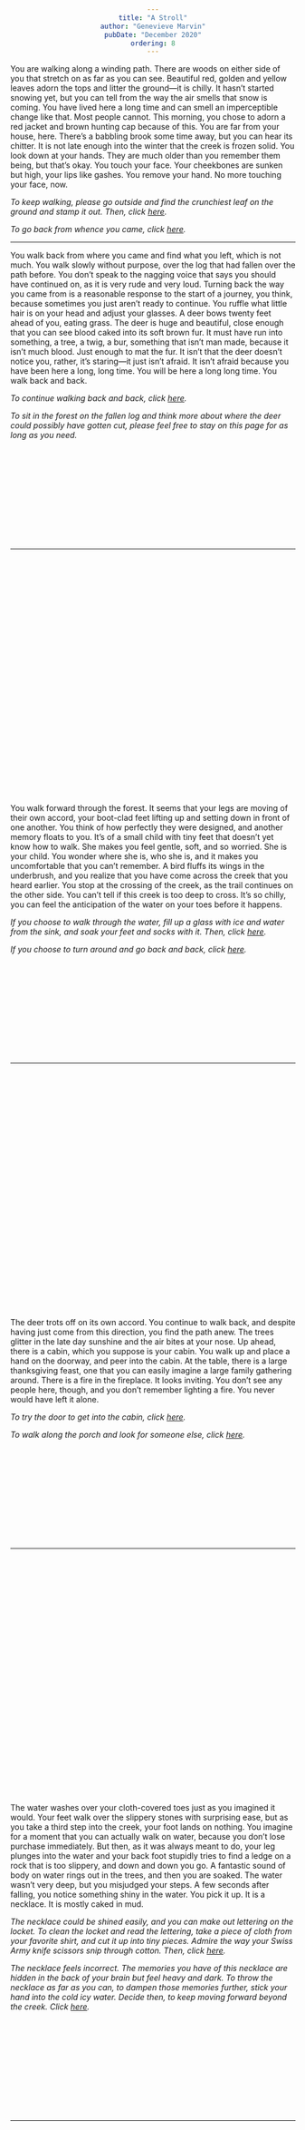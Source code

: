 ```yaml
---
title: "A Stroll"
author: "Genevieve Marvin"
pubDate: "December 2020"
ordering: 8
---
```


<style>
    hr:not(:first-of-type):not(:last-of-type) {
        margin-top: 12rem;
        margin-bottom: 28rem;
    }
h1, h3, h4 {color: rgb(115, 0, 96);}
div {text-align: center;}
</style>

<a name="0"></a>
You are walking along a winding path. There are woods on either side of you that stretch on as far as you can see. Beautiful red, golden and yellow leaves adorn the tops and litter the ground—it is chilly. It hasn’t started snowing yet, but you can tell from the way the air smells that snow is coming. You have lived here a long time and can smell an imperceptible change like that. Most people cannot. This morning, you chose to adorn a red jacket and brown hunting cap because of this. You are far from your house, here. There’s a babbling brook some time away, but you can hear its chitter. It is not late enough into the winter that the creek is frozen solid. You look down at your hands. They are much older than you remember them being, but that’s okay. You touch your face. Your cheekbones are sunken but high, your lips like gashes. You remove your hand. No more touching your face, now.

_To keep walking, please go outside and find the crunchiest leaf on the ground and stamp it out. Then, click [here](#2)._

_To go back from whence you came, click [here](#1)._


---


<a name="1"></a>
You walk back from where you came and find what you left, which is not much. You walk slowly without purpose, over the log that had fallen over the path before. You don’t speak to the nagging voice that says you should have continued on, as it is very rude and very loud. Turning back the way you came from is a reasonable response to the start of a journey, you think, because sometimes you just aren’t ready to continue. You ruffle what little hair is on your head and adjust your glasses. A deer bows twenty feet ahead of you, eating grass. The deer is huge and beautiful, close enough that you can see blood caked into its soft brown fur. It must have run into something, a tree, a twig, a bur, something that isn’t man made, because it isn’t much blood. Just enough to mat the fur. It isn’t that the deer doesn’t notice you, rather, it’s staring—it just isn’t afraid. It isn’t afraid because you have been here a long, long time. You will be here a long long time. You walk back and back.

_To continue walking back and back, click [here](#3)._

_To sit in the forest on the fallen log and think more about where the deer could possibly have gotten cut, please feel free to stay on this page for as long as you need._


---


<a name="2"></a>
You walk forward through the forest. It seems that your legs are moving of their own accord, your boot-clad feet lifting up and setting down in front of one another. You think of how perfectly they were designed, and another memory floats to you. It’s of a small child with tiny feet that doesn’t yet know how to walk. She makes you feel gentle, soft, and so worried. She is your child. You wonder where she is, who she is, and it makes you uncomfortable that you can’t remember. A bird fluffs its wings in the underbrush, and you realize that you have come across the creek that you heard earlier. You stop at the crossing of the creek, as the trail continues on the other side. You can’t tell if this creek is too deep to cross. It’s so chilly, you can feel the anticipation of the water on your toes before it happens.

_If you choose to walk through the water, fill up a glass with ice and water from the sink, and soak your feet and socks with it. Then, click [here](#4)._

_If you choose to turn around and go back and back, click [here](#1)._


---


<a name="3"></a>
The deer trots off on its own accord. You continue to walk back, and despite having just come from this direction, you find the path anew. The trees glitter in the late day sunshine and the air bites at your nose. Up ahead, there is a cabin, which you suppose is your cabin. You walk up and place a hand on the doorway, and peer into the cabin. At the table, there is a large thanksgiving feast, one that you can easily imagine a large family gathering around. There is a fire in the fireplace. It looks inviting. You don’t see any people here, though, and you don’t remember lighting a fire. You never would have left it alone.

_To try the door to get into the cabin,
click [here](#5)._

_To walk along the porch and look for someone else, click [here](#6)._


---


<a name="4"></a>
The water washes over your cloth-covered toes just as you imagined it would. Your feet walk over the slippery stones with surprising ease, but as you take a third step into the creek, your foot lands on nothing. You imagine for a moment that you can actually walk on water, because you don’t lose purchase immediately. But then, as it was always meant to do, your leg plunges into the water and your back foot stupidly tries to find a ledge on a rock that is too slippery, and down and down you go. A fantastic sound of body on water rings out in the trees, and then you are soaked. The water wasn’t very deep, but you misjudged your steps. A few seconds after falling, you notice something shiny in the water. You pick it up. It is a necklace. It is mostly caked in mud.

_The necklace could be shined easily, and you can make out lettering on the locket. To clean the locket and read the lettering, take a piece of cloth from your favorite shirt, and cut it up into tiny pieces. Admire the way your Swiss Army knife scissors snip through cotton. Then, click [here](#7)._

_The necklace feels incorrect. The memories you have of this necklace are hidden in the back of your brain but feel heavy and dark. To throw the necklace as far as you can, to dampen those memories further, stick your hand into the cold icy water. Decide then, to keep moving forward beyond the creek. Click [here](#8)._


---


<a name="5"></a>
Your hand reaches the door handle and as you are about to turn it, you are flooded with a great sense of belonging. You remember meals at this table. You can imagine what it was like, once, to have an established seat at this table filled with family. A wife that cooked the most gorgeous meals. It was a bit antiquated, but you decided a long time ago together that that would be what it was. As long as you did the dishes and promised to never try and bake bread again, it would be okay. You remember the feel of her lips on your temple, but you can’t remember her name. You search your memory for it, but not for long. You wonder about where she is, where the dog who curled up by the fireplace is, a hound dog. A young child as well, in a highchair, you think your daughter. She’s only two. Her name comes easily to you, as easily as her auburn hair and bright smart eyes. You think maybe they’re in there. Something makes the handle hard to turn and you peer into the house. You are met with your reflection.

_To study your reflection, know that it is not the reflection you remember having. The man staring back at you is an old man, with graying whisps of hair and skin stretched taught over a scalp filled with liver spots. Please question where the time went and hum your favorite tune. You do not have to turn to a page to accomplish this. Decide to walk on past the house, since all hope of entering is now futile. Click [here](#9)._

_To try the handle again, start this page over.
Your hand will reach out down to the door handle, and as you are about to turn it, you will be flooded with a great sense of belonging. You will never turn the handle. Feel free to read this page for as long as it takes to accept. Stay stuck in this memory forever, please, choose not to turn the page._


---


<a name="6"></a>
The porch is empty. Trees rustle from the wind. It feels, in this moment, that the whole world, or at least all that you know of the world, is empty. You have the sudden urge to scream out to make yourself known.

_To scream out and startle no one, here’s a thought puzzle from George Berkeley’s A Treatise Concerning the Principle of Human Knowledge: “If a tree falls in a forest and no one is around to hear it, does it make a sound?” Wonder about why you are alone in the woods on the porch of a cabin. Wonder why no animal comes here. Walk away from this place now and ponder the thought puzzle. Find a book and write down your thoughts and put them into an envelope and send it somewhere. If someone screamed in the forest, supposing that someone was alive, would any other living soul care to wonder why they were screaming? Click [here](#9)._


---


<a name="7"></a>
Annabelle is carved in a looping script along the locket. Your heart hurts for Annabelle, suddenly, and you remember that she’s your daughter. When did you have the time to have a daughter? The memories of her auburn hair in the sunshine float into your heart and flit away again, making you warm. You are standing in icy water, though, and when you think about your counterpart who birthed Annabelle, you come up blank. This tears at your stomach and makes fat tears roll down your cheeks and hit your lips with salty bitterness. The warmth that you felt for Annabelle darkens as you stare into the water.

_The warmth in your stomach darkens considerably. You have trouble remembering the good times you had with Annabelle. Suddenly there is the tangled hair and scraped knees and tears and screaming. So much screaming. It seems unlikely that a child could scream that much, that her throat might become barren after emitting such noise. Again, as you try to remember the counterpart that birthed her, you come up blank. You are left with the uncomfortable feeling that there was never a woman who Annabelle called mother. Or, at least, that that woman left when she was very young. Please take this information gently, or else find a book that holds all of your childhood memories and hope and tear up the pieces violently. I’m sorry it’s like this. I’m so sorry. Click [here](#9)._


---


<a name="8"></a>
Just beyond the creek, there is more forest. There’s nothing remarkable about this part of the forest. The leaves fall here just as they do everywhere else. Your boot catches on the root of a tree. You fall, and as you brace yourself, your hand grazes the branch and gashes open the palm. You expect blood to flow out.

_To tend to your hand, first find a good book and open it up and read it. Perhaps Octavia Butler, or Vonnegut. Cover to cover. Forget about this story. The next place where I can send you won’t bring you any joy or happiness. I have this page here so that you might take a deep breath and wonder why your hand isn’t bleeding and decide to stop thinking about why your hand isn’t bleeding. Think about Annabelle. Think about your lovely wife in the cabin._

Or, get up, keep walking, and click [here](#9).


---


<a name="9"></a>
You come to a clearing. The woods part for an old cemetery. The realization of what you’ve stumbled back to is immediate. The flesh on your skin rips at the seams and falls behind you as you stumble forward. The story began and ends at a spot about twenty yards ahead of you. Beyond the old graying, moss covered stones that say _Marvin_ and _Holmes_. You encourage your legs to move even though they seem stuck here. The cold is bone chilling, so cold that you fear that the weak bones in your arm might become brittle and snap. The light is fading, but even if it were pitch dark, you would know what it was. You have always known. You are met with three simple headstones, two well-worn patches of earth, and an empty grave.

![](/assets/zine/z4/A-Stroll.jpg)

This time, when you look at your hands, you are not shocked to see them withered away to a few patches of skin over bare bone. You believe the empty grave to be yours.

_To hold your face and try to make these headstones and the reality of them disappear, cover your eyes with your jacket. Realize that your jacket is with the rest of your skin, and that you must look. You have no choice. I asked you not to turn to this page, my love. Annabelle lived a good life with you. You must forgive me, and you must stop coming here like this. Now lay you down to sleep and rest my darling. Climb your tired bones into the empty grave and be with us. Close these pages now._

[Start over](#0)

<br>
<hr>
<br>
<div>
← <a href="/zine/z3/07-homewood-cemetery">back</a> /
<a href="/zine/z3">contents</a> /
<a href="/zine/z3/09-helpful-index-cards">forth</a> →
</div>
<br>